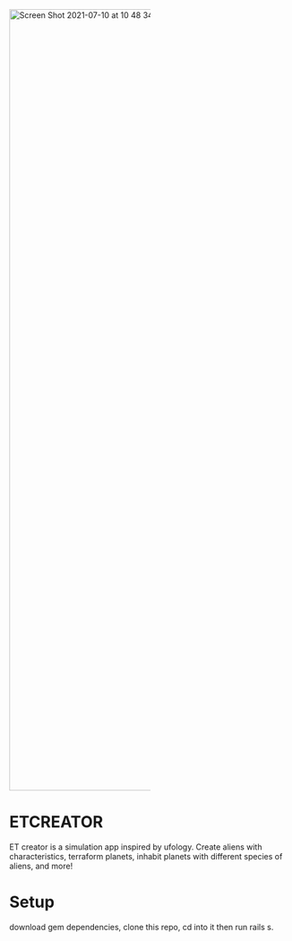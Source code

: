 

<img width="1395" alt="Screen Shot 2021-07-10 at 10 48 34 PM" src="https://user-images.githubusercontent.com/73714925/125181294-81fa2180-e1d1-11eb-9f2e-08b4832e3de2.png" style="max-width:50%;">

# ETCREATOR
ET creator is a simulation app inspired by ufology. Create aliens with characteristics, terraform planets, inhabit planets with different species of aliens, and more!  

# Setup
download gem dependencies, clone this repo, cd into it then run rails s. 
